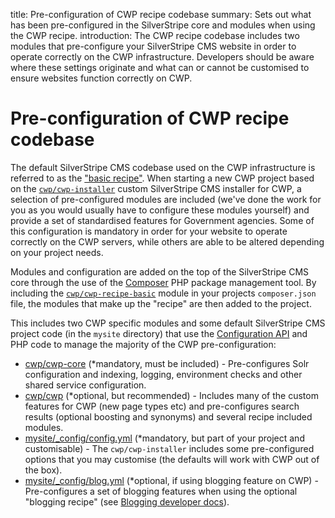 title: Pre-configuration of CWP recipe codebase
summary: Sets out what has been pre-configured in the SilverStripe core and modules when using the CWP recipe.
introduction: The CWP recipe codebase includes two modules that pre-configure your SilverStripe CMS website in order to operate correctly on the CWP infrastructure. Developers should be aware where these settings originate and what can or cannot be customised to ensure websites function correctly on CWP.  

# Pre-configuration of CWP recipe codebase

The default SilverStripe CMS codebase used on the CWP infrastructure is referred to as the ["basic recipe"](../working_with_projects/recipes_and_supported_modules).
When starting a new CWP project based on the [`cwp/cwp-installer`](/getting_started) custom SilverStripe CMS installer for CWP, a
selection of pre-configured modules are included (we've done the work for you as you would usually have to configure
these modules yourself) and provide a set of standardised features for Government agencies. Some of this
configuration is mandatory in order for your website to operate correctly on the CWP servers, while others
are able to be altered depending on your project needs.

Modules and configuration are added on the top of the SilverStripe CMS core through the use of the [Composer](https://docs.silverstripe.org/en/3.2/getting_started/composer/)
PHP package management tool. By including the [`cwp/cwp-recipe-basic`](https://gitlab.cwp.govt.nz/cwp/cwp-recipe-basic/blob/master/composer.json) module in your projects `composer.json`
file, the modules that make up the "recipe" are then added to the project.

This includes two CWP specific modules and some default SilverStripe CMS project code (in the `mysite` directory)
that use the [Configuration API](https://docs.silverstripe.org/en/3.2/developer_guides/configuration/configuration/)
and PHP code to manage the majority of the CWP pre-configuration:

  * [cwp/cwp-core](https://gitlab.cwp.govt.nz/cwp/cwp-core) (\*mandatory, must be included) - Pre-configures Solr configuration and indexing, logging, environment checks and
  other shared service configuration.
  * [cwp/cwp](https://gitlab.cwp.govt.nz/cwp/cwp) (\*optional, but recommended) - Includes many of the custom features for CWP (new page types etc)
  and pre-configures search results (optional boosting and synonyms) and several recipe included modules.
  * [mysite/_config/config.yml](https://gitlab.cwp.govt.nz/cwp/cwp-installer/blob/1.2.0/mysite/_config/config.yml) (\*mandatory, but part of your project and customisable) - The `cwp/cwp-installer` includes some
  pre-configured options that you may customise (the defaults will work with CWP out of the box).
  * [mysite/_config/blog.yml](https://gitlab.cwp.govt.nz/cwp/cwp-installer/blob/1.2.0/mysite/_config/blog.yml) (\*optional, if using blogging feature on CWP) - Pre-configures a set of blogging features when using 
  the optional "blogging recipe" (see [Blogging developer docs](blog_recipe)).
